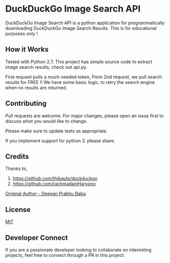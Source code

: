 # DuckDuckGo Image Search API

DuckDuckGo Image Search API is a python application for programmatically downloading DuckDuckGo Image Search Results. This is for educational purposes only !

## How it Works
Tested with Python 2.7.
This project has simple source code to extract image search results, check out api.py.

First request pulls a much needed token,
From 2nd request, we pull search results for FREE !!
We have some basic logic, to retry the search engine when no results are returned.


## Contributing
Pull requests are welcome. For major changes, please open an issue first to discuss what you would like to change.

Please make sure to update tests as appropriate.

If you implement support for python 3. please share.

## Credits
Thanks to,

1) https://github.com/thibauts/duckduckgo
2) https://github.com/rachmadaniHaryono

[Original Author - Deepan Prabhu Babu](https://github.com/deepanprabhu)

## License
[MIT](https://choosealicense.com/licenses/mit/)

## Developer Connect
If you are a passionate developer looking to collaborate on interesting projects, feel free to connect through a PR in this project.